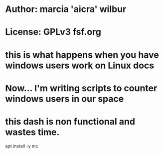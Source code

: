 # Author: marcia 'aicra' wilbur
# License: GPLv3  fsf.org
# this is what happens when you have windows users work on Linux docs
# Now... I'm writing scripts to counter windows users in our space
# this dash is non functional and wastes time.

apt install -y mc
